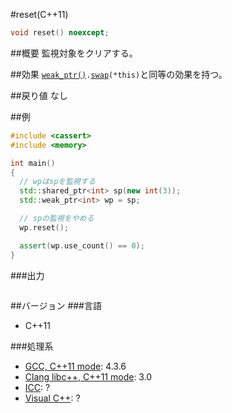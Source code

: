 #reset(C++11)
```cpp
void reset() noexcept;
```

##概要
監視対象をクリアする。


##効果
[`weak_ptr()`](./weak_ptr.md)`.`[`swap`](./swap.md)`(*this)`と同等の効果を持つ。


##戻り値
なし


##例
```cpp
#include <cassert>
#include <memory>

int main()
{
  // wpはspを監視する
  std::shared_ptr<int> sp(new int(3));
  std::weak_ptr<int> wp = sp;

  // spの監視をやめる
  wp.reset();

  assert(wp.use_count() == 0);
}
```

###出力
```
```

##バージョン
###言語
- C++11

###処理系
- [GCC, C++11 mode](/implementation#gcc.md): 4.3.6
- [Clang libc++, C++11 mode](/implementation#clang.md): 3.0
- [ICC](/implementation#icc.md): ?
- [Visual C++](/implementation#visual_cpp.md): ?
